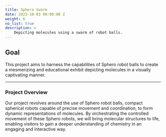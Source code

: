 ```yaml
---
title: Sphero Swarm
date: 2023-10-03 00:00:00 Z
weight: 6
no_list: true
description: >
    Depicting molecules using a swarm of robot balls.
---
```


## Goal

This project aims to harness the capabilities of Sphero robot balls to create a mesmerizing and educational exhibit depicting molecules in a visually captivating manner.

---

### Project Overview

Our project revolves around the use of Sphero robot balls, compact spherical robots capable of precise movement and coordination, to form dynamic representations of molecules. By orchestrating the controlled movement of these Sphero robots, we will bring molecular structures to life, enabling visitors to gain a deeper understanding of chemistry in an engaging and interactive way.

